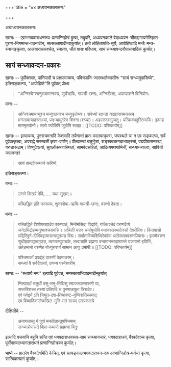 +++
title = "०४ अध्ययनकालक्रमः"

+++

अथाध्ययनकालक्रमः 

खण्डः -- एवम्भगवदाराधनरूप-प्राणाग्निहोत्रं हुत्वा, तदुपरि, अध्ययनकाले वेदाध्ययन-श्रीमद्रामायणेतिहास-पुराण-निगमान्त-पठनादीन्, सत्सल्लापादीन्वाकुर्यात्। ततो लोहितायति-सूर्ये, आपोहिष्ठादि मन्त्रैः मन्त्र-स्नानङ्कृत्वा, आलयाराधकश्चेत्, स्नात्वा, धौतं वासः परिधाय, सायं सन्ध्यावन्दनौपासनादिकं कुर्यात्। 

## सायं सन्ध्यावन्दन-प्रकारः 

खण्डः -- पूर्वोक्तवत्, पाणिपादौ च प्रक्षाल्याचम्य, पवित्रपाणिः जलस्थलेष्वासीनः "सायं सन्ध्यमुपासिष्ये", इतिसङ्कल्प्य, "आपोहिष्टे"ति पूर्ववत् प्रोक्ष्य 

> "अग्निश्चे"त्यनुवाकमन्त्रस्य, सूर्यऋषिः, गायत्री-छन्दः, अग्निर्देवता, अपाम्प्राशने विनियोगः. 

मन्त्रः -- 

> अग्निश्चमामन्युश्च मन्युपतयश्च मन्युकृतेभ्यः। पापेभ्यो रक्षन्तां यदह्नापापमकारम्। मनसावाचाहस्ताभ्यां, पद्भ्यामुदरेण शिश्ना (श्ञ्चा)। अहस्तदवलुम्पतु। यत्किञ्चदुरितम्मयि। इदमहं माममृतयोनौ। सत्ये ज्योतिषि जुहोमि स्वाहा। 
[[TODO: परिष्कार्यम्]]

खण्डः -- इत्याचम्य, पुनराचमनादि केशवादि तर्पणान्तं प्रातः कालवत्कृत्वा, जपस्थले चा न एव सङ्कल्प्य, सर्वं पूर्ववत्कृत्वा, अपराह्णे सरस्वतीं कृष्ण-वर्णाम्॥ पीतवस्त्रां चतुर्भुजां, शङ्खचक्रगदाभयहस्तां, पद्मपीठासनस्थां, गरुडारूढाम्। विष्णुदैवत्यां, सुवर्लोकव्यवस्थितां, सामवेदसहितां, आदित्यपथगामिनीं, सन्ध्यान्ध्यात्वा, सावित्री जपानन्तरं 

> सायं सन्द्योपस्थानं करिष्ये, 

इतिसङ्कल्प्य। 

मन्त्रः -- 

> उत्तमे शिखरे देवि,..... यथा सुखम्॥ 

> यच्छिद्धित इति मस्त्रस्य, शुनश्शेफ-ऋषिः गायत्री-छन्दः, वरुणो देवता।

मन्त्रः -- 

> यच्छिद्धिते विशोयथाप्रदेव वरुणव्रतं, मिनीमसिद्य विद्यवि, यत्किञ्चेदं वरुणदैव्ये जनेऽभिद्रोहम्मनुष्याश्चरामसि। अचित्ती यत्तव धर्मायुयोपि ममानस्तस्मादेनसो देवरीरिषः। कितवासो यद्रिरिपुर्न-दीवियद्वाघासत्यमुतयन्न विद्म। सर्वाताविष्यशिथिरेवदेवा धातेस्यामवरुणप्रियासः। इमम्मेवरुण श्रुथीहवमद्याचमृडय, त्वामवन्युराचके, तत्वायामि ब्रह्मणा वन्दमानन्तदाशास्ते यजमानो हविर्भिः, अहेडमानो वरुणेह बोध्युरुशगं सामान आयुः प्रमोषीः॥ 
[[TODO: परिष्कार्यम्]]

> पश्चिमार्कां प्रपद्येहं वारुणीं वेदमातरम्।  
सन्ध्यां वै सर्वदैवत्यां, प्रणम्य परमेश्वरीम् 

खण्डः -- "स्ध्यायै नमः" इत्यादि पूर्ववत्, नमस्काराभिवादनादीन्कुर्यात् 

> नित्यादर्धं चतुर्थी वसु-मनु-तिथिसु स्याज्जपस्सप्तमी या,  
सप्तत्रिंशच्च तस्यां प्रतिपदि च पुनष्षड्युता त्रिंशदेव।  
एवं पर्वद्वये ऽपि त्रियुत-दश-तिथावष्ट-युग्विंशतिस्स्याद्  
एवं विष्वादिकालेष्वखिल-मुनि-मतं सायम् एतन्नकाल्ये

दीक्षितीये --

> अनागतान्तु ये पूर्वा मनतीतान्तुपश्चिमाम्  
सन्ध्यन्नोपासते विप्राः कथन्ते ब्राह्मणा विदुः 

इत्यादि वचनानि बहूनि सन्ति एवं भगवदाराधनरूप-सायं सन्ध्यानन्तरं, भगवदाराधनं, वैश्वदेवञ्च कृत्वा, पूर्वोक्तवदभ्यागताराधनं प्राणाग्निहोत्रञ्च कुर्यात्। 

भाष्ये -- प्रातरेव वैश्वदेवमिति केचित्, एवं सायङ्कालभगवदाराधन-रूप-प्राणाग्निहोत्र-पर्यन्तं कृत्वा, सात्विकत्यागं कुर्यात्॥